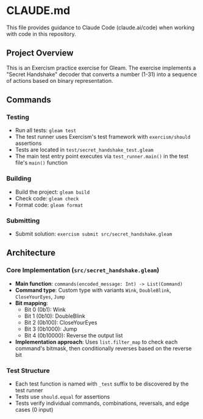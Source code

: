 # CLAUDE.md

This file provides guidance to Claude Code (claude.ai/code) when working with code in this repository.

## Project Overview

This is an Exercism practice exercise for Gleam. The exercise implements a "Secret Handshake" decoder that converts a number (1-31) into a sequence of actions based on binary representation.

## Commands

### Testing
- Run all tests: `gleam test`
- The test runner uses Exercism's test framework with `exercism/should` assertions
- Tests are located in `test/secret_handshake_test.gleam`
- The main test entry point executes via `test_runner.main()` in the test file's `main()` function

### Building
- Build the project: `gleam build`
- Check code: `gleam check`
- Format code: `gleam format`

### Submitting
- Submit solution: `exercism submit src/secret_handshake.gleam`

## Architecture

### Core Implementation (`src/secret_handshake.gleam`)
- **Main function**: `commands(encoded_message: Int) -> List(Command)`
- **Command type**: Custom type with variants `Wink`, `DoubleBlink`, `CloseYourEyes`, `Jump`
- **Bit mapping**:
  - Bit 0 (0b1): Wink
  - Bit 1 (0b10): DoubleBlink
  - Bit 2 (0b100): CloseYourEyes
  - Bit 3 (0b1000): Jump
  - Bit 4 (0b10000): Reverse the output list
- **Implementation approach**: Uses `list.filter_map` to check each command's bitmask, then conditionally reverses based on the reverse bit

### Test Structure
- Each test function is named with `_test` suffix to be discovered by the test runner
- Tests use `should.equal` for assertions
- Tests verify individual commands, combinations, reversals, and edge cases (0 input)